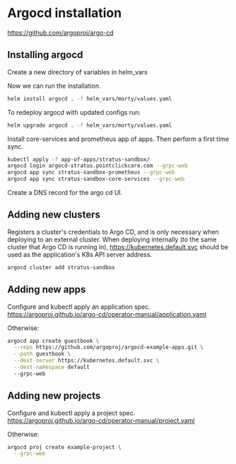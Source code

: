 # Argocd installation
https://github.com/argoproj/argo-cd

## Installing argocd
Create a new directory of variables in helm_vars

Now we can run the installation.
```bash
helm install argocd . -f helm_vars/morty/values.yaml
```

To redeploy argocd with updated configs run:
```bash
helm upgrade argocd . -f helm_vars/morty/values.yaml
```

Install core-services and prometheus app of apps. Then perform a first time sync.
```bash
kubectl apply -f app-of-apps/stratus-sandbox/
argocd login argocd-stratus.pointclickcare.com --grpc-web
argocd app sync stratus-sandbox-prometheus --grpc-web
argocd app sync stratus-sandbox-core-services --grpc-web
```

Create a DNS record for the argo cd UI.

## Adding new clusters
Registers a cluster's credentials to Argo CD, and is only necessary when deploying to an external cluster. When deploying internally (to the same cluster that Argo CD is running in), https://kubernetes.default.svc should be used as the application's K8s API server address.

```bash
argocd cluster add stratus-sandbox
```

## Adding new apps
Configure and kubectl apply an application spec.  
https://argoproj.github.io/argo-cd/operator-manual/application.yaml

Otherwise:
```bash
argocd app create guestbook \
  --repo https://github.com/argoproj/argocd-example-apps.git \
  --path guestbook \
  --dest-server https://kubernetes.default.svc \
  --dest-namespace default
  --grpc-web
```

## Adding new projects
Configure and kubectl apply a project spec.  
https://argoproj.github.io/argo-cd/operator-manual/project.yaml

Otherwise:
```bash
argocd proj create example-project \
  --grpc-web
```

